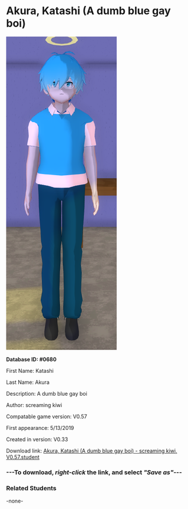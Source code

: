 # Akura, Katashi (A dumb blue gay boi)

<img src="../../Files/Images/Akura, Katashi (A dumb blue gay boi).png" title="Akura, Katashi (A dumb blue gay boi) - screaming kiwi, V0.57">

**Database ID: #0680**

First Name: Katashi

Last Name: Akura

Description: A dumb blue gay boi

Author: screaming kiwi

Compatable game version: V0.57

First appearance: 5/13/2019

Created in version: V0.33

Download link: <a href="https://raw.githubusercontent.com/Arbiter1223/Daigaku-Gurashi-Custom-Students/master/Files/Student%20Files/Akura%2C%20Katashi%20(A%20dumb%20blue%20gay%20boi)%20-%20screaming%20kiwi%2C%20V0.57.student">Akura, Katashi (A dumb blue gay boi) - screaming kiwi, V0.57.student</a>

### ---**To download, _right-click_ the link, and select _"Save as"_**---

### Related Students

-none-
